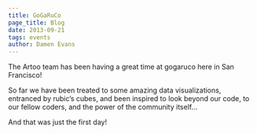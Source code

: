 ```yaml
---
title: GoGaRuCo
page_title: Blog
date: 2013-09-21
tags: events
author: Damen Evans
---
```


The Artoo team has been having a great time at gogaruco here in San Francisco!

So far we have been treated to some amazing data visualizations, entranced by rubic’s cubes, and been inspired to look beyond our code, to our fellow coders, and the power of the community itself... 

And that was just the first day!
